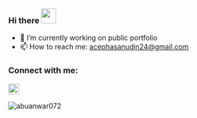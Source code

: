 ### Hi there <img src="https://raw.githubusercontent.com/MartinHeinz/MartinHeinz/master/wave.gif" width="30px">

- 🔭 I’m currently working on public portfolio
- 📫 How to reach me: acephasanudin24@gmail.com

### Connect with me:
<a href="https://www.linkedin.com/in/acep-hasanudin/" target="blank"><img src="https://cdn.jsdelivr.net/npm/simple-icons@3.0.1/icons/linkedin.svg" alt="acep hasanudin" height="22" width="22" /></a>


<p><img align="center" src="https://github-readme-stats.vercel.app/api?username=acephasanudin&show_icons=true" alt="abuanwar072" /></p>
